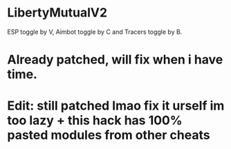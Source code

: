 # LibertyMutualV2
ESP toggle by V, Aimbot toggle by C and Tracers toggle by B.
# Already patched, will fix when i have time.
# Edit: still patched lmao fix it urself im too lazy + this hack has 100% pasted modules from other cheats
